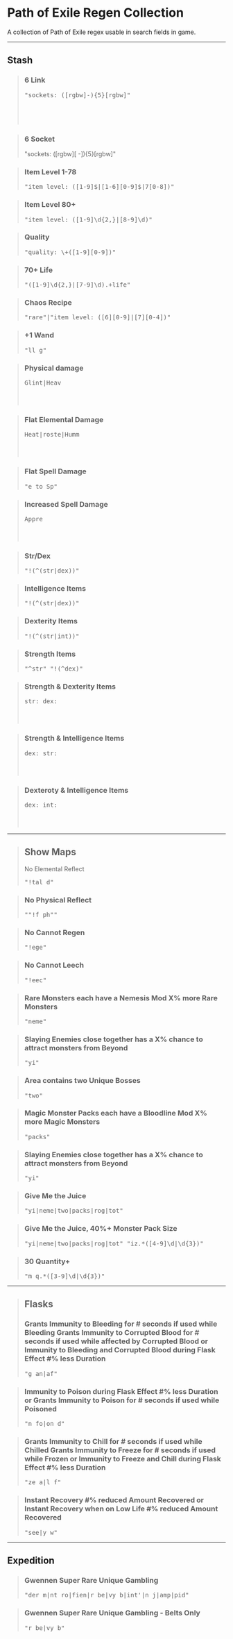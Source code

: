 # Path of Exile Regen Collection
A collection of Path of Exile regex usable in search fields in game.

---

## Stash

> ### 6 Link
> <pre>"sockets: ([rgbw]-){5}[rgbw]"<p/re>

> ### 6 Socket
> "sockets: ([rgbw][ -]){5}[rgbw]"

> ### Item Level 1-78
> <pre>"item level: ([1-9]$|[1-6][0-9]$|7[0-8])"</pre>

> ### Item Level 80+
> <pre>"item level: ([1-9]\d{2,}|[8-9]\d)"</pre>

> ### Quality
> <pre>"quality: \+([1-9][0-9])"</pre>

> ### 70+ Life
> <pre>"([1-9]\d{2,}|[7-9]\d).+life"</pre>

> ### Chaos Recipe
> <pre>"rare"|"item level: ([6][0-9]|[7][0-4])"</pre>

> ### +1 Wand
> <pre>"ll g"</pre>

> ### Physical damage
> <pre>Glint|Heav<pre>

> ### Flat Elemental Damage
> <pre>Heat|roste|Humm<pre>

> ### Flat Spell Damage
> <pre>"e to Sp"</pre>

> ### Increased Spell Damage
> <pre>Appre<pre>

> ### Str/Dex
> <pre>"!(^(str|dex))"</pre>

> ### Intelligence Items
> <pre>"!(^(str|dex))"</pre>

> ### Dexterity Items
> <pre>"!(^(str|int))"</pre>

> ### Strength Items
> <pre>"^str" "!(^dex)"</pre>

> ### Strength & Dexterity Items
> <pre>str: dex:<pre>

> ### Strength & Intelligence Items
> <pre>dex: str:<pre>

> ### Dexteroty & Intelligence Items
> <pre>dex: int:<pre>

---

> ## Show Maps
> No Elemental Reflect
> <pre>"!tal d"</pre>

> ### No Physical Reflect
> <pre>""!f ph""</pre>

> ### No Cannot Regen
> <pre>"!ege"</pre>

> ### No Cannot Leech
> <pre>"!eec"</pre>

> ### Rare Monsters each have a Nemesis Mod X% more Rare Monsters
> <pre>"neme"</pre>

> ### Slaying Enemies close together has a X% chance to attract monsters from Beyond
> <pre>"yi"</pre>

> ### Area contains two Unique Bosses
> <pre>"two"</pre>

> ### Magic Monster Packs each have a Bloodline Mod X% more Magic Monsters
> <pre>"packs"</pre>

> ### Slaying Enemies close together has a X% chance to attract monsters from Beyond
> <pre>"yi"</pre>

> ### Give Me the Juice
> <pre>"yi|neme|two|packs|rog|tot"</pre>

> ### Give Me the Juice, 40%+ Monster Pack Size
> <pre>"yi|neme|two|packs|rog|tot" "iz.*([4-9]\d|\d{3})"</pre>

> ### 30 Quantity+
> <pre>"m q.*([3-9]\d|\d{3})"</pre>

---

> ## Flasks
> ### Grants Immunity to Bleeding for # seconds if used while Bleeding Grants Immunity to Corrupted Blood for # seconds if used while affected by Corrupted Blood or Immunity to Bleeding and Corrupted Blood during Flask Effect #% less Duration
> <pre>"g an|af"</pre>

> ### Immunity to Poison during Flask Effect #% less Duration or Grants Immunity to Poison for # seconds if used while Poisoned
> <pre>"n fo|on d"</pre>

> ### Grants Immunity to Chill for # seconds if used while Chilled Grants Immunity to Freeze for # seconds if used while Frozen or Immunity to Freeze and Chill during Flask Effect #% less Duration
> <pre>"ze a|l f"</pre>

> ### Instant Recovery #% reduced Amount Recovered or Instant Recovery when on Low Life #% reduced Amount Recovered
> <pre>"see|y w"</pre>


---

## Expedition

> ### Gwennen Super Rare Unique Gambling
> <pre>"der m|nt ro|fien|r be|vy b|int'|n j|amp|pid"</pre>

> ### Gwennen Super Rare Unique Gambling - Belts Only
> <pre>"r be|vy b"</pre>
